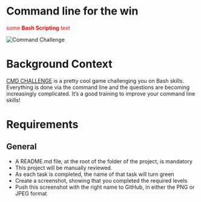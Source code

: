# Command line for the win

 <span style="color:red">some **Bash Scripting** text</span>

 ![Command Challenge](https://s3.amazonaws.com/intranet-projects-files/holbertonschool-sysadmin_devops/324/06AChAO.png)

# Background Context 

 [CMD CHALLENGE](https://cmdchallenge.com/) is a pretty cool game challenging you on Bash skills. Everything is done via the command line and the questions are becoming increasingly complicated. It’s a good training to improve your command line skills!

# Requirements

## General

 - A README.md file, at the root of the folder of the project, is mandatory
 - This project will be manually reviewed.
 - As each task is completed, the name of that task will turn green
 - Create a screenshot, showing that you completed the required levels
 - Push this screenshot with the right name to GitHub, in either the PNG or JPEG format
